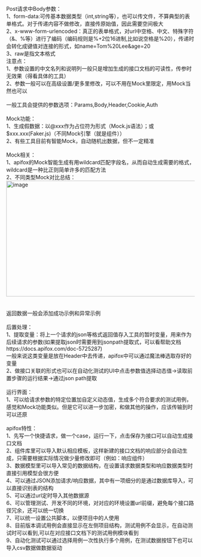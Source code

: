 Post请求中Body参数：<br>
1、form-data:可传基本数据类型（int,string等），也可以传文件，不算典型的表单格式。对于传递内容不做修改，直接传原始值，因此需要空间极大<br>
2、x-www-form-urlencoded：真正的表单格式，对url中空格、中文、特殊字符（&、%等）进行了编码（编码规则是%+2位16进制,比如说空格是%20），传递时会转化成键值对连接的形式，如name=Tom%20Lee&age=20<br>
3、raw是指文本格式<br>
注意点：<br>
1、参数设置的中文名列和说明列一般只是增加生成的接口文档的可读性，传参时无效果（得看具体的工具）<br>
2、参数一般可以在高级设置/更多里修改，可以不用在Mock里限定，用Mock当然也可以<br>
<br>
一般工具会提供的参数选项：Params,Body,Header,Cookie,Auth<br>
<br>
Mock功能：<br>
1、生成假数据：以@xxx作为占位符为形式（Mock.js语法）；或$xxx.xxx(Faker.js)（不同Mock引擎（就是组件））<br>
2、有些工具目前有智能Mock，自动随机出数据，但不一定精准<br>
<br>
Mock相关：<br>
1、apifox的Mock智能生成有用wildcard匹配字段名，从而自动生成需要的格式，wildcard是一种比正则简单许多的匹配方法<br>
2、不同类型Mock对比总结：<br>
<img width="1105" height="310" alt="image" src="https://github.com/user-attachments/assets/bb775e8d-ff67-4511-9af6-3203fd57cdd6" /><br>
<br>
<br>
返回数据一般会添加成功示例和异常示例<br>
<br>
后置处理：<br>
1、提取变量：将上一个请求的json等格式返回值存入工具的暂时变量，用来作为后续请求的参数(如果提取json时需要用到jsonpath提取式，可以看帮助文档https://docs.apifox.com/doc-5725287)<br>
一般来说这类变量是放在Header中去传递，apifox中可以通过魔法棒选取存好的变量<br>
2、做接口关联的形式也可以在自动化测试的UI中点击参数值选择动态值->读取前置步骤的运行结果->通过json path提取<br>
<br>
运行界面：<br>
1、可以给请求参数的特定位置加自定义动态值，生成多个符合要求的测试用例，感觉和Mock功能类似。但是它可以进一步加密，和做其他的操作，应该传输到时可以还原<br>
<br>
apifox特性：<br>
1、先写一个快捷请求，做一个case，运行一下，点击保存为接口可以自动生成接口文档<br>
2、组件库里可以导入默认相应模板，这样新建的接口文档的响应部分会自动生成，只需要根据实际情况做少量修改即可（例如：响应组件）<br>
3、数据模型里可以导入常见的数据结构，在设置请求数据类型和响应数据类型时直接引用模型会很方便<br>
4、可以通过JSON添加请求/响应数据，其中有一项细分的是通过数据库导入，可以直接识别表的结构<br>
5、可以通过url定时导入其他数据源<br>
6、可以管理测试、开发不同的环境，对对应的环境设置url前缀，避免每个接口路径冗余，还可以统一切换<br>
7、可以统一设置公共脚本，以便项目中的人使用<br>
8、目前版本调试用例会直接显示在左侧项目结构，测试用例不会显示，在自动测试时可以看到,可以在对应接口文档下的测试用例模块看到<br>
9、自动化测试可以通过选择用例一次性执行多个用例，在测试数据按钮下也可以导入csv数据做数据驱动<br>
